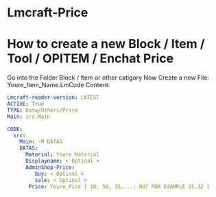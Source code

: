 # Lmcraft-Price
# How to create a new Block / Item / Tool / OPITEM / Enchat Price
Go into the Folder Block / Item or other catigory
Now Create a new File: Youre_Item_Name.LmCode
Content:
```yml
Lmcraft-reader-version: LATEST
ACTIVE: True
TYPE: Data/Others/Price
Main: src.Main

CODE:
  src:
    Main: -M DATAS
    DATAS:
      Material: Youre_Material
      Displayname: < Optinal >
      AdminShop-Price: 
         buy: < Optinal >
         sale: < Optinal >
       Price: Youre_Pice [ 10, 50, 35....: NOT FOR EXAMPLE 35.32 ]
```       
